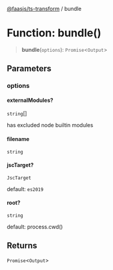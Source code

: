 [@faasjs/ts-transform](../README.md) / bundle

# Function: bundle()

> **bundle**(`options`): `Promise`\<`Output`\>

## Parameters

### options

#### externalModules?

`string`[]

has excluded node builtin modules

#### filename

`string`

#### jscTarget?

`JscTarget`

default: `es2019`

#### root?

`string`

default: process.cwd()

## Returns

`Promise`\<`Output`\>
